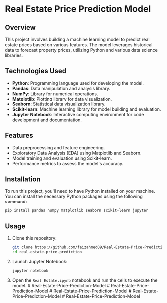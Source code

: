 # Real Estate Price Prediction Model

## Overview

This project involves building a machine learning model to predict real estate prices based on various features. The model leverages historical data to forecast property prices, utilizing Python and various data science libraries.

## Technologies Used

- **Python**: Programming language used for developing the model.
- **Pandas**: Data manipulation and analysis library.
- **NumPy**: Library for numerical operations.
- **Matplotlib**: Plotting library for data visualization.
- **Seaborn**: Statistical data visualization library.
- **Scikit-learn**: Machine learning library for model building and evaluation.
- **Jupyter Notebook**: Interactive computing environment for code development and documentation.

## Features

- Data preprocessing and feature engineering.
- Exploratory Data Analysis (EDA) using Matplotlib and Seaborn.
- Model training and evaluation using Scikit-learn.
- Performance metrics to assess the model's accuracy.

## Installation

To run this project, you'll need to have Python installed on your machine. You can install the necessary Python packages using the following command:

```bash
pip install pandas numpy matplotlib seaborn scikit-learn jupyter
```

## Usage

1. Clone this repository:

    ```bash
    git clone https://github.com/faizahmed09/Real-Estate-Price-Prediction-Model.git
    cd real-estate-price-prediction
    ```

2. Launch Jupyter Notebook:

    ```bash
    jupyter notebook
    ```

3. Open the `Real Estate.ipynb` notebook and run the cells to execute the model.
#   R e a l - E s t a t e - P r i c e - P r e d i c t i o n - M o d e l  
 #   R e a l - E s t a t e - P r i c e - P r e d i c t i o n - M o d e l  
 #   R e a l - E s t a t e - P r i c e - P r e d i c t i o n - M o d e l  
 #   R e a l - E s t a t e - P r i c e - P r e d i c t i o n - M o d e l  
 #   R e a l - E s t a t e - P r i c e - P r e d i c t i o n - M o d e l  
 